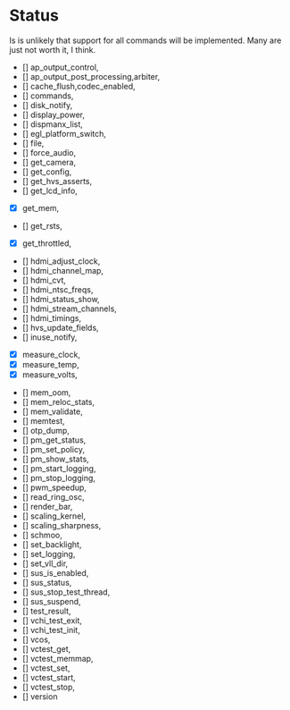 # Status

Is is unlikely that support for all commands will be implemented.
Many are just not worth it, I think.

- [] ap_output_control,
- [] ap_output_post_processing,arbiter,
- [] cache_flush,codec_enabled,
- [] commands,
- [] disk_notify,
- [] display_power,
- [] dispmanx_list,
- [] egl_platform_switch,
- [] file,
- [] force_audio,
- [] get_camera,
- [] get_config,
- [] get_hvs_asserts,
- [] get_lcd_info,
- [x] get_mem,
- [] get_rsts,
- [x] get_throttled,
- [] hdmi_adjust_clock,
- [] hdmi_channel_map,
- [] hdmi_cvt,
- [] hdmi_ntsc_freqs,
- [] hdmi_status_show,
- [] hdmi_stream_channels,
- [] hdmi_timings,
- [] hvs_update_fields,
- [] inuse_notify,
- [x] measure_clock,
- [x] measure_temp,
- [x] measure_volts,
- [] mem_oom,
- [] mem_reloc_stats,
- [] mem_validate,
- [] memtest,
- [] otp_dump,
- [] pm_get_status,
- [] pm_set_policy,
- [] pm_show_stats,
- [] pm_start_logging,
- [] pm_stop_logging,
- [] pwm_speedup,
- [] read_ring_osc,
- [] render_bar,
- [] scaling_kernel,
- [] scaling_sharpness,
- [] schmoo,
- [] set_backlight,
- [] set_logging,
- [] set_vll_dir,
- [] sus_is_enabled,
- [] sus_status,
- [] sus_stop_test_thread,
- [] sus_suspend,
- [] test_result,
- [] vchi_test_exit,
- [] vchi_test_init,
- [] vcos,
- [] vctest_get,
- [] vctest_memmap,
- [] vctest_set,
- [] vctest_start,
- [] vctest_stop,
- [] version